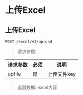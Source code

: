 # 上传Excel

## 上传Excel

```
POST /excel/v1/upload
```

> 请求参数: 

<table>
    <tr>
        <th>请求参数</th>
        <th>必须</th>
        <th>说明</th>
    </tr>
    <tr>
        <td>upfile</td>
        <td>是</td>
        <td>上传文件key</td>
    </tr>
</table>

> 返回数据: excel内容